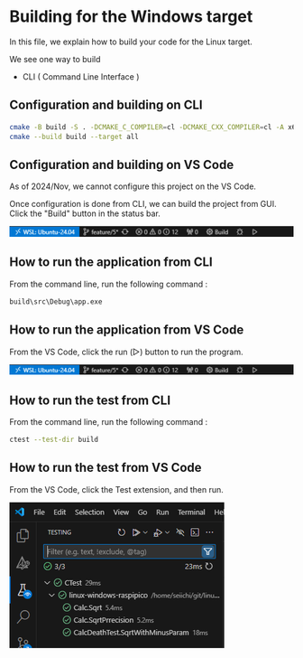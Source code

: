 # Building for the Windows target

In this file, we explain how to build your code for the Linux target. 

We see one way to build 
- CLI ( Command Line Interface )


## Configuration and building on CLI

```sh
cmake -B build -S . -DCMAKE_C_COMPILER=cl -DCMAKE_CXX_COMPILER=cl -A x64 
cmake --build build --target all
```

## Configuration and building on VS Code

As of 2024/Nov, we cannot configure this project on the VS Code. 

Once configuration is done from CLI, we can build the project from GUI. 
Click the "Build" button in the status bar. 

![](../image/statusbar.png)


## How to run the application from CLI
From the command line, run the following command :
```sh
build\src\Debug\app.exe
```

## How to run the application from VS Code
From the VS Code, click the run (▷) button to run the program. 

![](../image/statusbar.png)


## How to run the test from CLI
From the command line, run the following command :
```sh
ctest --test-dir build
```
## How to run the test from VS Code
From the VS Code, click the Test extension, and then run. 

![](../image/test.png)
